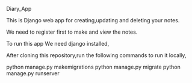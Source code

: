 Diary_App

This is Django web app for creating,updating and deleting your notes.

We need to register first to make and view the notes.

To run this app We need django installed,

After cloning this repository,run the following commands to run it locally,

python manage.py makemigrations
python manage.py migrate
python manage.py runserver
